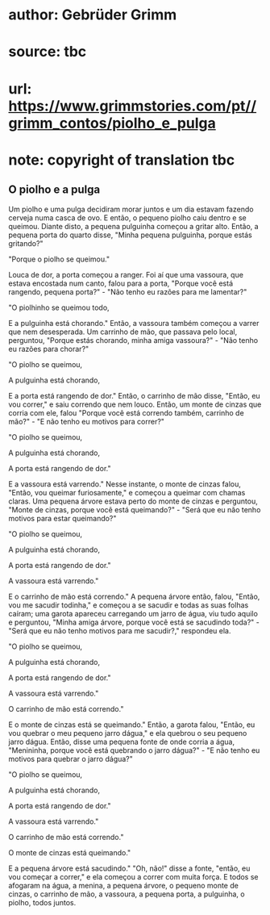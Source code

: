 # author: Gebrüder Grimm
# source: tbc
# url: https://www.grimmstories.com/pt//grimm_contos/piolho_e_pulga
# note: copyright of translation tbc

## O piolho e a pulga 

Um piolho e uma pulga decidiram morar juntos e um dia estavam fazendo
cerveja numa casca de ovo. E então, o pequeno piolho caiu dentro e se
queimou. Diante disto, a pequena pulguinha começou a gritar alto. Então,
a pequena porta do quarto disse, "Minha pequena pulguinha, porque estás
gritando?"

"Porque o piolho se queimou."

Louca de dor, a porta começou a ranger. Foi aí que uma vassoura, que
estava encostada num canto, falou para a porta, "Porque você está
rangendo, pequena porta?" - "Não tenho eu razões para me lamentar?"

"O piolhinho se queimou todo,

E a pulguinha está chorando."
Então, a vassoura também começou a varrer que nem desesperada. Um
carrinho de mão, que passava pelo local, perguntou, "Porque estás
chorando, minha amiga vassoura?" - "Não tenho eu razões para chorar?"

"O piolho se queimou,

A pulguinha está chorando,

E a porta está rangendo de dor."
Então, o carrinho de mão disse, "Então, eu vou correr," e saiu
correndo que nem louco. Então, um monte de cinzas que corria com ele,
falou "Porque você está correndo também, carrinho de mão?" - "E não
tenho eu motivos para correr?"

"O piolho se queimou,

A pulguinha está chorando,

A porta está rangendo de dor."

E a vassoura está varrendo."
Nesse instante, o monte de cinzas falou, "Então, vou queimar
furiosamente," e começou a queimar com chamas claras. Uma pequena
árvore estava perto do monte de cinzas e perguntou, "Monte de cinzas,
porque você está queimando?" - "Será que eu não tenho motivos para
estar queimando?"

"O piolho se queimou,

A pulguinha está chorando,

A porta está rangendo de dor."

A vassoura está varrendo."

E o carrinho de mão está correndo."
A pequena árvore então, falou, "Então, vou me sacudir todinha," e
começou a se sacudir e todas as suas folhas caíram; uma garota apareceu
carregando um jarro de água, viu tudo aquilo e perguntou, "Minha amiga
árvore, porque você está se sacudindo toda?" - "Será que eu não tenho
motivos para me sacudir?," respondeu ela.

"O piolho se queimou,

A pulguinha está chorando,

A porta está rangendo de dor."

A vassoura está varrendo."

O carrinho de mão está correndo."

E o monte de cinzas está se queimando."
Então, a garota falou, "Então, eu vou quebrar o meu pequeno jarro
dágua," e ela quebrou o seu pequeno jarro dágua. Então, disse uma
pequena fonte de onde corria a água, "Menininha, porque você está
quebrando o jarro dágua?" - "E não tenho eu motivos para quebrar o
jarro dágua?"

"O piolho se queimou,

A pulguinha está chorando,

A porta está rangendo de dor."

A vassoura está varrendo."

O carrinho de mão está correndo."

O monte de cinzas está queimando."

E a pequena árvore está sacudindo."
"Oh, não!" disse a fonte, "então, eu vou começar a correr," e ela
começou a correr com muita força. E todos se afogaram na água, a menina,
a pequena árvore, o pequeno monte de cinzas, o carrinho de mão, a
vassoura, a pequena porta, a pulguinha, o piolho, todos juntos.
